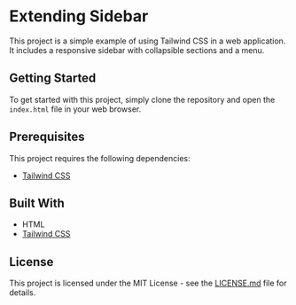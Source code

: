 # Extending Sidebar

This project is a simple example of using Tailwind CSS in a web application. It includes a responsive sidebar with collapsible sections and a menu.

## Getting Started

To get started with this project, simply clone the repository and open the `index.html` file in your web browser.

## Prerequisites

This project requires the following dependencies:

- [Tailwind CSS](https://tailwindcss.com/)

## Built With

- HTML
- [Tailwind CSS](https://tailwindcss.com/)

## License

This project is licensed under the MIT License - see the [LICENSE.md](LICENSE.md) file for details.
